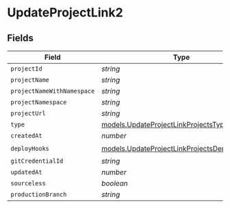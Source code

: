 # UpdateProjectLink2


## Fields

| Field                                                                                              | Type                                                                                               | Required                                                                                           | Description                                                                                        |
| -------------------------------------------------------------------------------------------------- | -------------------------------------------------------------------------------------------------- | -------------------------------------------------------------------------------------------------- | -------------------------------------------------------------------------------------------------- |
| `projectId`                                                                                        | *string*                                                                                           | :heavy_minus_sign:                                                                                 | N/A                                                                                                |
| `projectName`                                                                                      | *string*                                                                                           | :heavy_minus_sign:                                                                                 | N/A                                                                                                |
| `projectNameWithNamespace`                                                                         | *string*                                                                                           | :heavy_minus_sign:                                                                                 | N/A                                                                                                |
| `projectNamespace`                                                                                 | *string*                                                                                           | :heavy_minus_sign:                                                                                 | N/A                                                                                                |
| `projectUrl`                                                                                       | *string*                                                                                           | :heavy_minus_sign:                                                                                 | N/A                                                                                                |
| `type`                                                                                             | [models.UpdateProjectLinkProjectsType](../models/updateprojectlinkprojectstype.md)                 | :heavy_minus_sign:                                                                                 | N/A                                                                                                |
| `createdAt`                                                                                        | *number*                                                                                           | :heavy_minus_sign:                                                                                 | N/A                                                                                                |
| `deployHooks`                                                                                      | [models.UpdateProjectLinkProjectsDeployHooks](../models/updateprojectlinkprojectsdeployhooks.md)[] | :heavy_check_mark:                                                                                 | N/A                                                                                                |
| `gitCredentialId`                                                                                  | *string*                                                                                           | :heavy_minus_sign:                                                                                 | N/A                                                                                                |
| `updatedAt`                                                                                        | *number*                                                                                           | :heavy_minus_sign:                                                                                 | N/A                                                                                                |
| `sourceless`                                                                                       | *boolean*                                                                                          | :heavy_minus_sign:                                                                                 | N/A                                                                                                |
| `productionBranch`                                                                                 | *string*                                                                                           | :heavy_minus_sign:                                                                                 | N/A                                                                                                |
